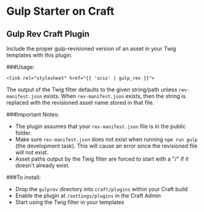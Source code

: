 # Gulp Starter on Craft

## Gulp Rev Craft Plugin
Include the proper gulp-revisioned version of an asset in your Twig templates with this plugin.

###Usage:

```twig
<link rel="stylesheet" href="{{ 'scss' | gulp_rev }}">
```


The output of the Twig filter defaults to the given string/path unless `rev-manifest.json` exists. When `rev-manifest.json` exists, then the string is replaced with the revisioned asset name stored in that file.


###Important Notes:
* The plugin assumes that your `rev-manifest.json` file is in the public folder.
* Make sure `rev-manifest.json` does not exist when running `npm run gulp` (the development task). This will cause an error since the revisioned file will not exist.
* Asset paths output by the Twig filter are forced to start with a "/" if it doesn't already exist.


###To install:
* Drop the `gulprev` directory into `craft/plugins` within your Craft build
* Enable the plugin at `/settings/plugins` in the Craft Admin
* Start using the Twig filter in your templates
